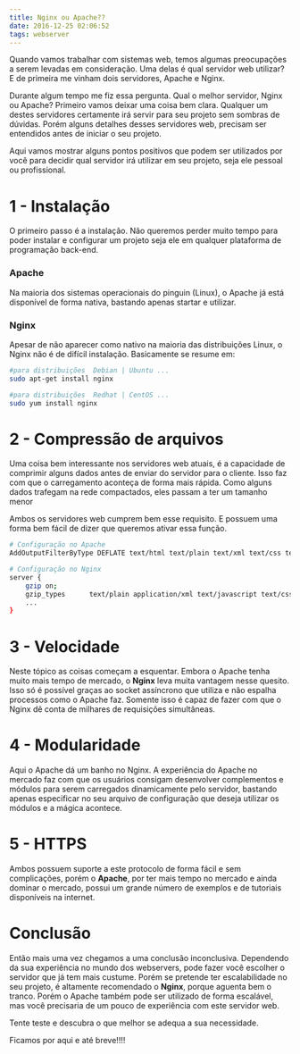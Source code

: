 ```yaml
---
title: Nginx ou Apache??
date: 2016-12-25 02:06:52
tags: webserver
---
```


Quando vamos trabalhar com sistemas web, temos algumas preocupações a serem levadas em consideração. Uma delas é qual servidor web utilizar? E de primeira me vinham dois servidores, Apache e Nginx.

Durante algum tempo me fiz essa pergunta. Qual o melhor servidor, Nginx ou Apache?
Primeiro vamos deixar uma coisa bem clara. Qualquer um destes servidores certamente irá servir para seu projeto sem sombras de dúvidas. Porém alguns detalhes desses servidores web, precisam ser entendidos antes de iniciar o seu projeto.

Aqui vamos mostrar alguns pontos positivos que podem ser utilizados por você para decidir qual servidor irá utilizar em seu projeto, seja ele pessoal ou profissional.

# 1 - Instalação
O primeiro passo é a instalação. Não queremos perder muito tempo para poder instalar e configurar um projeto seja ele em qualquer plataforma de programação back-end.

### Apache
Na maioria dos sistemas operacionais do pinguin (Linux), o Apache já está disponível de forma nativa, bastando apenas startar e utilizar.

### Nginx
Apesar de não aparecer como nativo na maioria das distribuições Linux, o Nginx não é de difícil instalação. Basicamente se resume em:

``` sh
#para distribuições  Debian | Ubuntu ...
sudo apt-get install nginx

#para distribuições  Redhat | CentOS ...
sudo yum install nginx
```
# 2 - Compressão de arquivos
Uma coisa bem interessante nos servidores web atuais, é a capacidade de comprimir alguns dados antes de enviar do servidor para o cliente. Isso faz com que o carregamento aconteça de forma mais rápida. Como alguns dados trafegam na rede compactados, eles passam a ter um tamanho menor

Ambos os servidores web cumprem bem esse requisito. E possuem uma forma bem fácil de dizer que queremos ativar essa função.

``` sh
# Configuração no Apache
AddOutputFilterByType DEFLATE text/html text/plain text/xml text/css text/javascript application/javascript
```
``` sh
# Configuração no Nginx
server {
	gzip on;
	gzip_types      text/plain application/xml text/javascript text/css text/plain text/html;
	...
}
```

# 3 - Velocidade
Neste tópico as coisas começam a esquentar. Embora o Apache tenha muito mais tempo de mercado, o **Nginx** leva muita vantagem nesse quesito. Isso só é possível graças ao socket assíncrono que utiliza e não espalha processos como o Apache faz. Somente isso é capaz de fazer com que o Nginx dê conta de milhares de requisições simultâneas.

# 4 - Modularidade
Aqui o Apache dá um banho no Nginx. A experiência do Apache no mercado faz com que os usuários consigam desenvolver complementos e módulos para serem carregados dinamicamente pelo servidor, bastando apenas especificar no seu arquivo de configuração que deseja utilizar os módulos e a mágica acontece.

# 5 - HTTPS
Ambos possuem suporte a este protocolo de forma fácil e sem complicações, porém o **Apache**, por ter mais tempo no mercado e ainda dominar o mercado, possui um grande número de exemplos e de tutoriais disponíveis na internet.

# Conclusão

Então mais uma vez chegamos a uma conclusão inconclusiva. Dependendo da sua experiência no mundo dos webservers,  pode fazer você escolher o servidor que já tem mais custume.
Porém se pretende ter escalabilidade no seu projeto, é altamente recomendado o **Nginx**, porque aguenta bem o tranco. Porém o Apache também pode ser utilizado de forma escalável, mas você precisaria de um pouco de experiência com este servidor web.

Tente teste e descubra o que melhor se adequa a sua necessidade.

Ficamos por aqui e até breve!!!!
